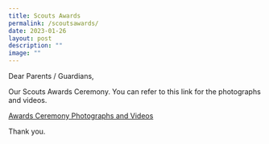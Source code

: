 ```yaml
---
title: Scouts Awards
permalink: /scoutsawards/
date: 2023-01-26
layout: post
description: ""
image: ""
---
```

Dear Parents / Guardians,

Our Scouts Awards Ceremony. You can refer to this link for the photographs and videos. 

[Awards Ceremony Photographs and Videos](https://drive.google.com/drive/folders/1bMddWve_o_pTtk2nXKhylmBeXBxr5OeL?usp=sharing)

Thank you.